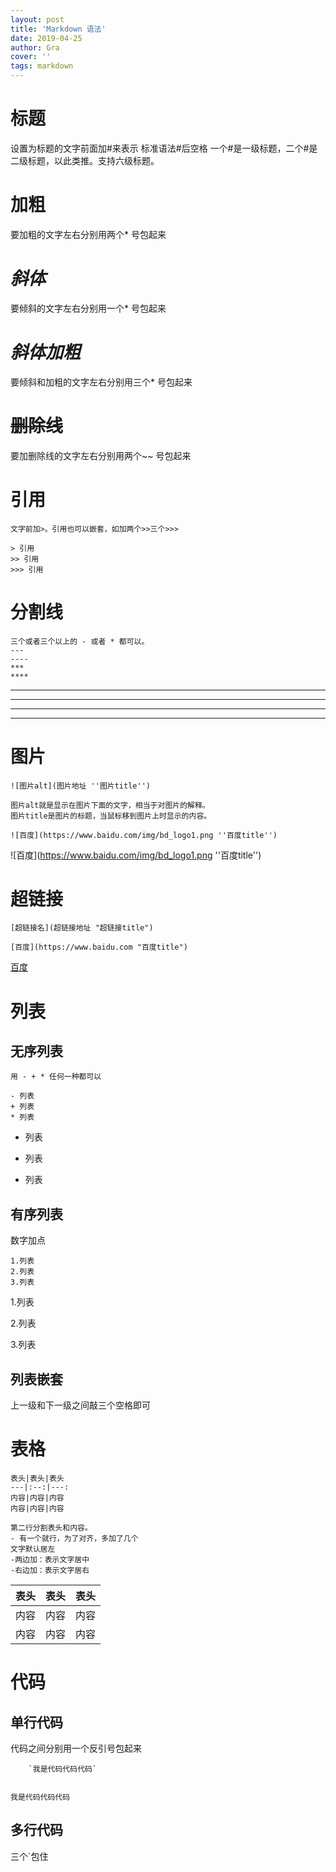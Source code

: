 ```yaml
---
layout: post
title: 'Markdown 语法'
date: 2019-04-25
author: Gra
cover: ''
tags: markdown
---
```



# 标题

设置为标题的文字前面加#来表示 标准语法#后空格
一个#是一级标题，二个#是二级标题，以此类推。支持六级标题。

# **加粗**

要加粗的文字左右分别用两个* 号包起来

# *斜体*

要倾斜的文字左右分别用一个* 号包起来

# ***斜体加粗***

要倾斜和加粗的文字左右分别用三个* 号包起来

# ~~删除线~~

要加删除线的文字左右分别用两个~~ 号包起来

# 引用

```
文字前加>。引用也可以嵌套，如加两个>>三个>>>

> 引用
>> 引用
>>> 引用
```

# 分割线


```
三个或者三个以上的 - 或者 * 都可以。
---
----
***
****
```

---
----
***
****

# 图片

```
![图片alt](图片地址 ''图片title'')

图片alt就是显示在图片下面的文字，相当于对图片的解释。
图片title是图片的标题，当鼠标移到图片上时显示的内容。

![百度](https://www.baidu.com/img/bd_logo1.png ''百度title'')
```
![百度](https://www.baidu.com/img/bd_logo1.png ''百度title'')

# 超链接

```
[超链接名](超链接地址 "超链接title")

[百度](https://www.baidu.com "百度title")
```
[百度](https://www.baidu.com "百度title")

# 列表

## 无序列表

```
用 - + * 任何一种都可以

- 列表
+ 列表
* 列表
```

- 列表

+ 列表

* 列表

## 有序列表

数字加点

```
1.列表
2.列表
3.列表
```

1.列表

2.列表

3.列表

## 列表嵌套

上一级和下一级之间敲三个空格即可

# 表格

```
表头|表头|表头
---|:--:|---:
内容|内容|内容
内容|内容|内容

第二行分割表头和内容。
- 有一个就行，为了对齐，多加了几个
文字默认居左
-两边加：表示文字居中
-右边加：表示文字居右
```

表头|表头|表头
---|:--:|---:
内容|内容|内容
内容|内容|内容


# 代码

## 单行代码

代码之间分别用一个反引号包起来

```
    `我是代码代码代码`
    
```

`我是代码代码代码`

## 多行代码

三个`包住
